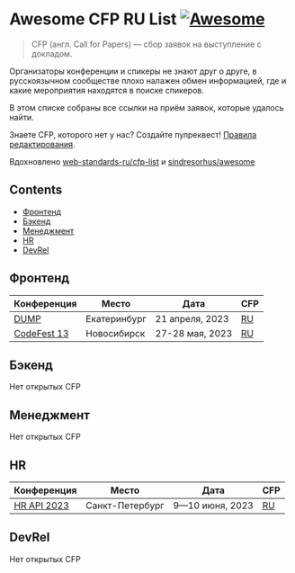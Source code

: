 # Awesome CFP RU List [![Awesome](https://awesome.re/badge.svg)](https://awesome.re)

> CFP (англ. Call for Papers) — сбор заявок на выступление с докладом.

Организаторы конференции и спикеры не знают друг о друге, в русскоязычном сообществе плохо налажен обмен информацией, где и какие мероприятия находятся в поиске спикеров.

В этом списке собраны все ссылки на приём заявок, которые удалось найти.

Знаете CFP, которого нет у нас? Создайте пулреквест! [Правила редактирования](CONTRIBUTING.md).

Вдохновлено [web-standards-ru/cfp-list](https://github.com/web-standards-ru/cfp-list) и [sindresorhus/awesome](https://github.com/sindresorhus/awesome)

## Contents

- [Фронтенд](#фронтенд)
- [Бэкенд](#бэкенд)
- [Менеджмент](#менеджмент)
- [HR](#hr)
- [DevRel](#devrel)

## Фронтенд

| Конференция                            | Место        | Дата            | CFP                                                       |
| -------------------------------------- | ------------ | --------------- | --------------------------------------------------------- |
| [DUMP](https://dump-ekb.ru/)           | Екатеринбург | 21 апреля, 2023 | [RU](https://dump-ekb.ru/for_speakers)                    |
| [CodeFest 13](https://13.codefest.ru/) | Новосибирск  | 27-28 мая, 2023 | [RU](https://13.codefest.ru/speakers/ru/call-for-papers/) |

## Бэкенд

Нет открытых CFP

## Менеджмент

Нет открытых CFP

## HR

| Конференция                           | Место           | Дата            | CFP                                      |
| ------------------------------------- | --------------- | --------------- | ---------------------------------------- |
| [HR API 2023](https://hrapiconf.com/) | Санкт-Петербург | 9—10 июня, 2023 | [RU](https://hrapiconf.com/speaker#form) |

## DevRel

Нет открытых CFP
